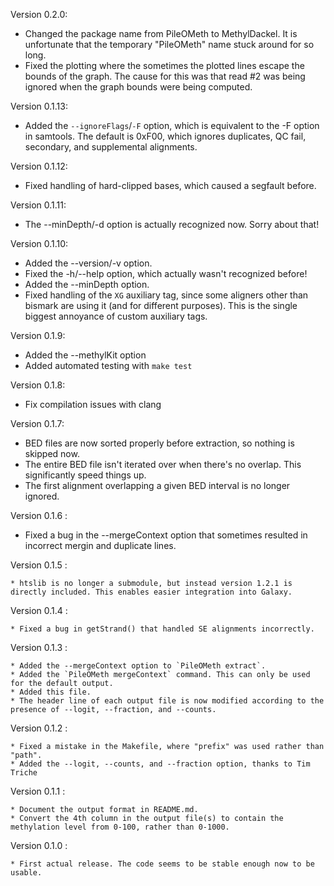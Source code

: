 Version 0.2.0:

   * Changed the package name from PileOMeth to MethylDackel. It is unfortunate that the temporary "PileOMeth" name stuck around for so long.
   * Fixed the plotting where the sometimes the plotted lines escape the bounds of the graph. The cause for this was that read #2 was being ignored when the graph bounds were being computed.

Version 0.1.13:

   * Added the `--ignoreFlags`/`-F` option, which is equivalent to the -F option in samtools. The default is 0xF00, which ignores duplicates, QC fail, secondary, and supplemental alignments.

Version 0.1.12:

   * Fixed handling of hard-clipped bases, which caused a segfault before.

Version 0.1.11:

   * The --minDepth/-d option is actually recognized now. Sorry about that!

Version 0.1.10:

   * Added the --version/-v option.
   * Fixed the -h/--help option, which actually wasn't recognized before!
   * Added the --minDepth option.
   * Fixed handling of the `XG` auxiliary tag, since some aligners other than bismark are using it (and for different purposes). This is the single biggest annoyance of custom auxiliary tags.

Version 0.1.9:

   * Added the --methylKit option
   * Added automated testing with `make test`

Version 0.1.8:

   * Fix compilation issues with clang

Version 0.1.7:

   * BED files are now sorted properly before extraction, so nothing is skipped now.
   * The entire BED file isn't iterated over when there's no overlap. This significantly speed things up.
   * The first alignment overlapping a given BED interval is no longer ignored.

Version 0.1.6 :

   * Fixed a bug in the --mergeContext option that sometimes resulted in incorrect mergin and duplicate lines.

Version 0.1.5 :

    * htslib is no longer a submodule, but instead version 1.2.1 is directly included. This enables easier integration into Galaxy.

Version 0.1.4 :

    * Fixed a bug in getStrand() that handled SE alignments incorrectly.

Version 0.1.3 :

    * Added the --mergeContext option to `PileOMeth extract`.
    * Added the `PileOMeth mergeContext` command. This can only be used for the default output.
    * Added this file.
    * The header line of each output file is now modified according to the presence of --logit, --fraction, and --counts.

Version 0.1.2 :

    * Fixed a mistake in the Makefile, where "prefix" was used rather than "path".
    * Added the --logit, --counts, and --fraction option, thanks to Tim Triche

Version 0.1.1 :

    * Document the output format in README.md.
    * Convert the 4th column in the output file(s) to contain the methylation level from 0-100, rather than 0-1000.

Version 0.1.0 :

    * First actual release. The code seems to be stable enough now to be usable.
